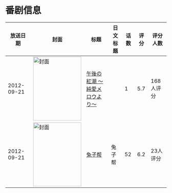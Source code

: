 # 番剧信息

|放送日期|封面|标题|日文标题|话数|评分|评分人数|
|---|---|---|---|---|---|---|
|2012-09-21|<img src="https://bangumi.tv/img/no_icon_subject.png" alt="封面" style="width:150px;height:200px;object-fit:cover;">|[午後の紅潮 ～純愛メロウより～](https://bangumi.tv/subject/57284)||1|5.7|168人评分|
|2012-09-21|<img src="https://lain.bgm.tv/pic/cover/c/c6/e3/403642_JW9ok.jpg" alt="封面" style="width:150px;height:200px;object-fit:cover;">|[兔子帮](https://bangumi.tv/subject/403642)|兔子帮|52|6.2|23人评分|
